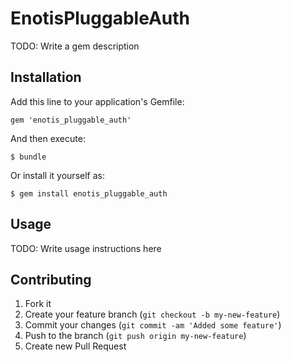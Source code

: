 # EnotisPluggableAuth

TODO: Write a gem description

## Installation

Add this line to your application's Gemfile:

    gem 'enotis_pluggable_auth'

And then execute:

    $ bundle

Or install it yourself as:

    $ gem install enotis_pluggable_auth

## Usage

TODO: Write usage instructions here

## Contributing

1. Fork it
2. Create your feature branch (`git checkout -b my-new-feature`)
3. Commit your changes (`git commit -am 'Added some feature'`)
4. Push to the branch (`git push origin my-new-feature`)
5. Create new Pull Request
